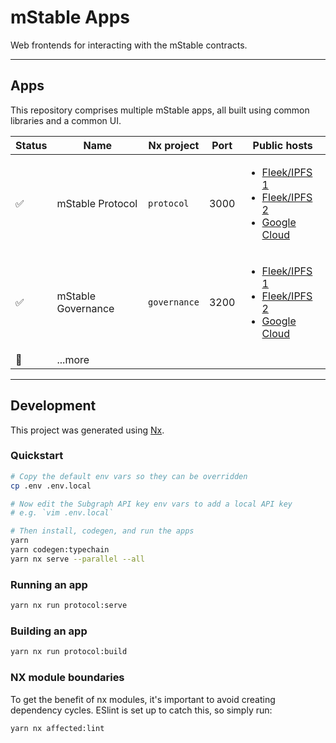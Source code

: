 # mStable Apps

Web frontends for interacting with the mStable contracts.

---

## Apps

This repository comprises multiple mStable apps, all built using common libraries and a common UI.

| Status | Name               | Nx project   | Port | Public hosts                                                                                                                                                                       |
| ------ | ------------------ | ------------ | ---- | ---------------------------------------------------------------------------------------------------------------------------------------------------------------------------------- |
| ✅     | mStable Protocol   | `protocol`   | 3000 | <ul><li>[Fleek/IPFS 1](https://mstable.app)</li><li>[Fleek/IPFS 2](https://app.mstable.org)</li><li>[Google Cloud](https://mstable-apps-protocol.web.app/)</li></ul>               |
| ✅     | mStable Governance | `governance` | 3200 | <ul><li>[Fleek/IPFS 1](https://staking.mstable.app)</li><li>[Fleek/IPFS 2](https://staking.mstable.org)</li><li>[Google Cloud](https://mstable-apps-governance.web.app/)</li></ul> |
| 🧠     | ...more            |              |      |                                                                                                                                                                                    |

---

## Development

This project was generated using [Nx](https://nx.dev).

### Quickstart

```bash
# Copy the default env vars so they can be overridden
cp .env .env.local

# Now edit the Subgraph API key env vars to add a local API key
# e.g. `vim .env.local`

# Then install, codegen, and run the apps
yarn
yarn codegen:typechain
yarn nx serve --parallel --all
```

### Running an app

```bash
yarn nx run protocol:serve
```

### Building an app

```bash
yarn nx run protocol:build
```

### NX module boundaries

To get the benefit of nx modules, it's important to avoid creating dependency cycles. ESlint is set up to catch this, so simply run:

```bash
yarn nx affected:lint
```
